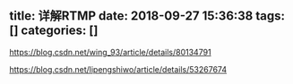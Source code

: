 title: 详解RTMP
date: 2018-09-27 15:36:38
tags: []
categories: []
---
https://blog.csdn.net/wing_93/article/details/80134791

https://blog.csdn.net/lipengshiwo/article/details/53267674